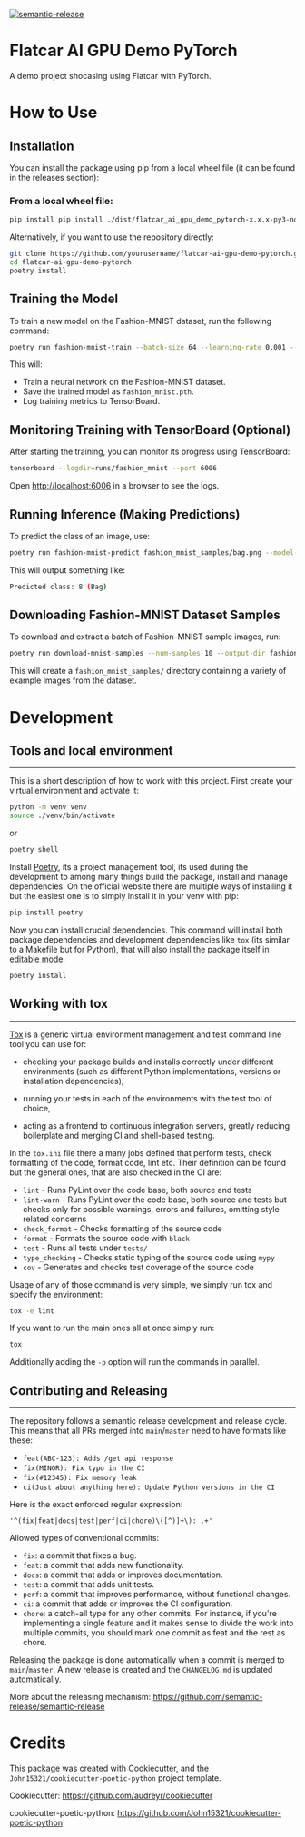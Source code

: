 [![semantic-release](https://img.shields.io/badge/semantic--release-e10079?logo=semantic-release)](https://github.com/semantic-release/semantic-release)

# Flatcar AI GPU Demo PyTorch

A demo project shocasing using Flatcar with PyTorch.


# How to Use

## Installation

You can install the package using pip from a local wheel file (it can be found in the releases section):


### From a local wheel file:
```bash
pip install pip install ./dist/flatcar_ai_gpu_demo_pytorch-x.x.x-py3-none-any.whl
```

Alternatively, if you want to use the repository directly:
```bash
git clone https://github.com/yourusername/flatcar-ai-gpu-demo-pytorch.git
cd flatcar-ai-gpu-demo-pytorch
poetry install
```

## Training the Model
To train a new model on the Fashion-MNIST dataset, run the following command:

```bash
poetry run fashion-mnist-train --batch-size 64 --learning-rate 0.001 --epochs 5 --log-dir runs/fashion_mnist --model-path fashion_mnist.pth
```

This will:
- Train a neural network on the Fashion-MNIST dataset.
- Save the trained model as `fashion_mnist.pth`.
- Log training metrics to TensorBoard.

## Monitoring Training with TensorBoard (Optional)
After starting the training, you can monitor its progress using TensorBoard:

```bash
tensorboard --logdir=runs/fashion_mnist --port 6006
```

Open [http://localhost:6006](http://localhost:6006) in a browser to see the logs.

## Running Inference (Making Predictions)
To predict the class of an image, use:

```bash
poetry run fashion-mnist-predict fashion_mnist_samples/bag.png --model-path fashion_mnist.pth
```

This will output something like:

```bash
Predicted class: 8 (Bag)
```

## Downloading Fashion-MNIST Dataset Samples
To download and extract a batch of Fashion-MNIST sample images, run:

```bash
poetry run download-mnist-samples --num-samples 10 --output-dir fashion_mnist_samples
```

This will create a `fashion_mnist_samples/` directory containing a variety of example images from the dataset.


# Development

## Tools and local environment

---

This is a short description of how to work with this project. First create your virtual environment and activate it:

```bash
python -m venv venv
source ./venv/bin/activate
```

or

```bash
poetry shell
```

Install [Poetry](https://python-poetry.org/), its a project management tool, its used during the development to among many things build the package, install and manage dependencies. On the official website there are multiple ways of installing it but the easiest one is to simply install it in your venv with pip:

```bash
pip install poetry
```

Now you can install crucial dependencies. This command will install both package dependencies and development dependencies like `tox` (its similar to a Makefile but for Python), that will also install the package itself in [editable mode](https://setuptools.pypa.io/en/latest/userguide/development_mode.html).

```bash
poetry install
```

## Working with tox

---

[Tox](https://tox.wiki/en/latest/) is a generic virtual environment management and test command line tool you can use for:

- checking your package builds and installs correctly under different environments (such as different Python implementations, versions or installation dependencies),

- running your tests in each of the environments with the test tool of choice,

- acting as a frontend to continuous integration servers, greatly reducing boilerplate and merging CI and shell-based testing.

In the `tox.ini` file there a many jobs defined that perform tests, check formatting of the code, format code, lint etc. Their definition can be found but the general ones, that are also checked in the CI are:

- `lint` - Runs PyLint over the code base, both source and tests
- `lint-warn` - Runs PyLint over the code base, both source and tests but checks only for possible warnings, errors and failures, omitting style related concerns
- `check_format` - Checks formatting of the source code
- `format` - Formats the source code with `black`
- `test` - Runs all tests under `tests/`
- `type_checking` - Checks static typing of the source code using `mypy`
- `cov` - Generates and checks test coverage of the source code

Usage of any of those command is very simple, we simply run tox and specify the environment:

```bash
tox -e lint
```

If you want to run the main ones all at once simply run:

```bash
tox
```

Additionally adding the `-p` option will run the commands in parallel.

## Contributing and Releasing

---

The repository follows a semantic release development and release cycle.
This means that all PRs merged into `main`/`master` need to have formats like these:

- `feat(ABC-123): Adds /get api response`
- `fix(MINOR): Fix typo in the CI`
- `fix(#12345): Fix memory leak`
- `ci(Just about anything here): Update Python versions in the CI`

Here is the exact enforced regular expression:

```regex
'^(fix|feat|docs|test|perf|ci|chore)\([^)]+\): .+'
```

Allowed types of conventional commits:

- `fix`: a commit that fixes a bug.
- `feat`: a commit that adds new functionality.
- `docs`: a commit that adds or improves documentation.
- `test`: a commit that adds unit tests.
- `perf`: a commit that improves performance, without functional changes.
- `ci`: a commit that adds or improves the CI configuration.
- `chore`: a catch-all type for any other commits. For instance, if you're implementing a single feature and it makes sense to divide the work into multiple commits, you should mark one commit as feat and the rest as chore.

Releasing the package is done automatically when a commit is merged to `main`/`master`. A new release is created and the `CHANGELOG.md` is updated automatically.

More about the releasing mechanism:
<https://github.com/semantic-release/semantic-release>

# Credits

This package was created with Cookiecutter, and the
`John15321/cookiecutter-poetic-python` project template.

Cookiecutter: <https://github.com/audreyr/cookiecutter>

cookiecutter-poetic-python: <https://github.com/John15321/cookiecutter-poetic-python>
